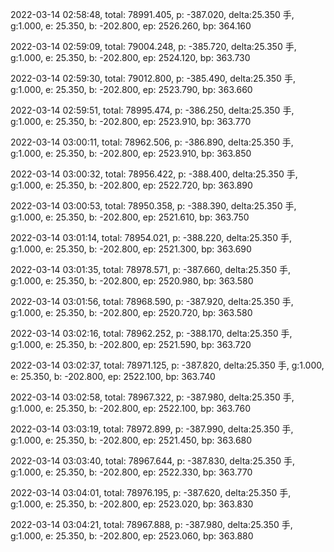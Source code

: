 2022-03-14 02:58:48, total: 78991.405, p: -387.020, delta:25.350 手, g:1.000, e: 25.350, b: -202.800, ep: 2526.260, bp: 364.160

2022-03-14 02:59:09, total: 79004.248, p: -385.720, delta:25.350 手, g:1.000, e: 25.350, b: -202.800, ep: 2524.120, bp: 363.730

2022-03-14 02:59:30, total: 79012.800, p: -385.490, delta:25.350 手, g:1.000, e: 25.350, b: -202.800, ep: 2523.790, bp: 363.660

2022-03-14 02:59:51, total: 78995.474, p: -386.250, delta:25.350 手, g:1.000, e: 25.350, b: -202.800, ep: 2523.910, bp: 363.770

2022-03-14 03:00:11, total: 78962.506, p: -386.890, delta:25.350 手, g:1.000, e: 25.350, b: -202.800, ep: 2523.910, bp: 363.850

2022-03-14 03:00:32, total: 78956.422, p: -388.400, delta:25.350 手, g:1.000, e: 25.350, b: -202.800, ep: 2522.720, bp: 363.890

2022-03-14 03:00:53, total: 78950.358, p: -388.390, delta:25.350 手, g:1.000, e: 25.350, b: -202.800, ep: 2521.610, bp: 363.750

2022-03-14 03:01:14, total: 78954.021, p: -388.220, delta:25.350 手, g:1.000, e: 25.350, b: -202.800, ep: 2521.300, bp: 363.690

2022-03-14 03:01:35, total: 78978.571, p: -387.660, delta:25.350 手, g:1.000, e: 25.350, b: -202.800, ep: 2520.980, bp: 363.580

2022-03-14 03:01:56, total: 78968.590, p: -387.920, delta:25.350 手, g:1.000, e: 25.350, b: -202.800, ep: 2520.720, bp: 363.580

2022-03-14 03:02:16, total: 78962.252, p: -388.170, delta:25.350 手, g:1.000, e: 25.350, b: -202.800, ep: 2521.590, bp: 363.720

2022-03-14 03:02:37, total: 78971.125, p: -387.820, delta:25.350 手, g:1.000, e: 25.350, b: -202.800, ep: 2522.100, bp: 363.740

2022-03-14 03:02:58, total: 78967.322, p: -387.980, delta:25.350 手, g:1.000, e: 25.350, b: -202.800, ep: 2522.100, bp: 363.760

2022-03-14 03:03:19, total: 78972.899, p: -387.990, delta:25.350 手, g:1.000, e: 25.350, b: -202.800, ep: 2521.450, bp: 363.680

2022-03-14 03:03:40, total: 78967.644, p: -387.830, delta:25.350 手, g:1.000, e: 25.350, b: -202.800, ep: 2522.330, bp: 363.770

2022-03-14 03:04:01, total: 78976.195, p: -387.620, delta:25.350 手, g:1.000, e: 25.350, b: -202.800, ep: 2523.020, bp: 363.830

2022-03-14 03:04:21, total: 78967.888, p: -387.980, delta:25.350 手, g:1.000, e: 25.350, b: -202.800, ep: 2523.060, bp: 363.880